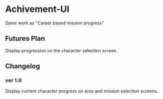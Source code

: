 # Achivement-UI

Same work as "Career based mission progress"

## Futures Plan
Display progression on the character selection screen.

## Changelog
### ver 1.0
Display current character progress on area and mission selection screens.
